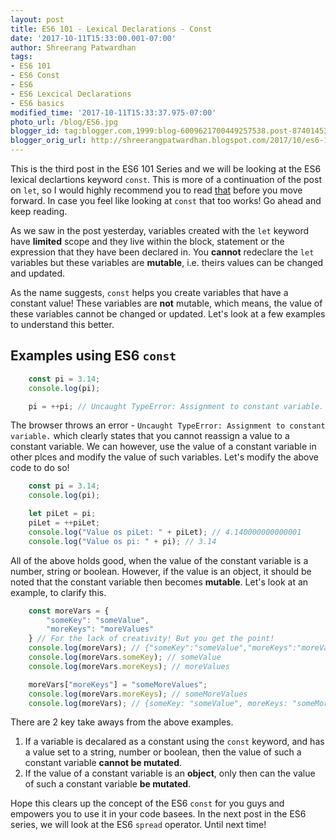 ```yaml
---
layout: post
title: ES6 101 - Lexical Declarations - Const
date: '2017-10-11T15:33:00.001-07:00'
author: Shreerang Patwardhan
tags:
- ES6 101
- ES6 Const
- ES6
- ES6 Lexcical Declarations
- ES6 basics
modified_time: '2017-10-11T15:33:37.975-07:00'
photo_url: /blog/ES6.jpg
blogger_id: tag:blogger.com,1999:blog-6009621700449257538.post-8740145346232482856
blogger_orig_url: http://shreerangpatwardhan.blogspot.com/2017/10/es6-101-lexical-declarations-const.html
---
```


This is the third post in the ES6 101 Series and we will be looking at the ES6 lexical declartions keyword ```const```. This is more of a continuation of the post on ```let```, so I would highly recommend you to read [that](https://theuidev.github.io/es6-101-lexical-declarations-let/) before you move forward. In case you feel like looking at ```const``` that too works! Go ahead and keep reading.

As we saw in the post yesterday, variables created with the ```let``` keyword have **limited** scope and they live within the block, statement or the expression that they have been declared in. You **cannot** redeclare the ```let``` variables but these variables are **mutable**, i.e. theirs values can be changed and updated.

As the name suggests, ```const``` helps you create variables that have a constant value! These variables are **not** mutable, which means, the value of these variables cannot be changed or updated. Let's look at a few examples to understand this better.

## Examples using ES6 ```const```
```javascript
    const pi = 3.14;
    console.log(pi);

    pi = ++pi; // Uncaught TypeError: Assignment to constant variable.
```
The browser throws an error - ```Uncaught TypeError: Assignment to constant variable.``` which clearly states that you cannot reassign a value to a constant variable. We can however, use the value of a constant variable in other plces and modify the value of such variables. Let's modify the above code to do so!

```javascript
    const pi = 3.14;
    console.log(pi);

    let piLet = pi;
    piLet = ++piLet;
    console.log("Value os piLet: " + piLet); // 4.140000000000001
    console.log("Value os pi: " + pi); // 3.14
```

All of the above holds good, when the value of the constant variable is a number, string or boolean. However, if the value is an object, it should be noted that the constant variable then becomes **mutable**. Let's look at an example, to clarify this.

```javascript
    const moreVars = {
        "someKey": "someValue",
        "moreKeys": "moreValues"
    } // For the lack of creativity! But you get the point!
    console.log(moreVars); // {"someKey":"someValue","moreKeys":"moreValues"}
    console.log(moreVars.someKey); // someValue
    console.log(moreVars.moreKeys); // moreValues

    moreVars["moreKeys"] = "someMoreValues";
    console.log(moreVars.moreKeys); // someMoreValues
    console.log(moreVars); // {someKey: "someValue", moreKeys: "someMoreValues"}
```

There are 2 key take aways from the above examples.
1. If a variable is decalared as a constant using the ```const``` keyword, and has a value set to a string, number or boolean, then the value of such a constant variable **cannot be mutated**.
2. If the value of a constant variable is an **object**, only then can the value of such a constant variable **be mutated**.

Hope this clears up the concept of the ES6 ```const``` for you guys and empowers you to use it in your code basees. In the next post in the ES6 series, we will look at the ES6 ```spread``` operator. Until next time!
